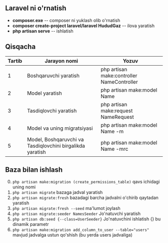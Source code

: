 ## Laravel ni o'rnatish

- **composer.exe** -- composer ni yuklash olib o'rnatish
- **composer create-project laravel/laravel HududGaz** -- ilova yaratish
- **php artisan serve** -- ishlatish

## Qisqacha
<table style="width: 100%">
    <thead>
        <th>Tartib</th>
        <th>Jarayon nomi</th>
        <th>Yozuv</th>
    </thead>
    <tbody>
        <tr>
            <td>1</td>
            <td>Boshqaruvchi yaratish</td>
            <td>php artisan make:controller NameController</td>
        </tr>
        <tr>
            <td>2</td>
            <td>Model yaratish</td>
            <td>php artisan make:model Name</td>
        </tr>
        <tr>
            <td>3</td>
            <td>Tasdiqlovchi yaratish</td>
            <td>php artisan make:request NameRequest</td>
        </tr>
        <tr>
            <td>4</td>
            <td>Model va uning migratsiyasi</td>
            <td>php artisan make:model Name -m</td>
        </tr>
        <tr>
            <td>5</td>
            <td>Model, Boshqaruvchi va Tasdiqlovchini birgalikda yaratish</td>
            <td>php artisan make:model Name -mrc</td>
        </tr>
    </tbody>
</table>

## Baza bilan ishlash
0. ``php artisan make:migration (create_permissions_table)`` qavs ichidagi uning nomi
1. ``php artisan migrate`` bazaga jadval yaratish
2. ``php artisan migrate:fresh`` bazadagi barcha jadvalni o'chirib qaytadan yaratish
3. ``php artisan migrate:fresh --seed`` ma'lumot joylash
4. ``php artisan migrate:seeder NamesSeeder`` Jo'natuvchi yaratish
5. ``php artisan db:seed {--class=UserSeeder}`` Jo'natuvchini ishlatish {} bu dinamik parametr
6. ``php artisan make:migration add_column_to_user --table="users"`` mavjud jadvalga ustun qo'shish (bu yerda users jadvaliga)


